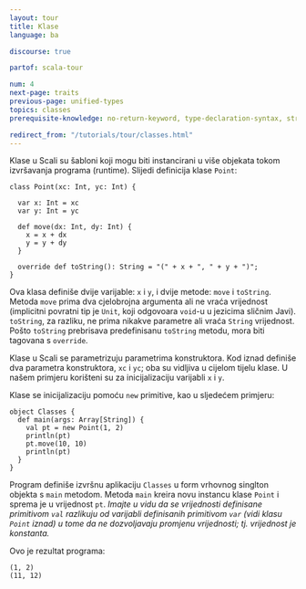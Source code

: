 ```yaml
---
layout: tour
title: Klase
language: ba

discourse: true

partof: scala-tour

num: 4
next-page: traits
previous-page: unified-types
topics: classes
prerequisite-knowledge: no-return-keyword, type-declaration-syntax, string-interpolation, procedures

redirect_from: "/tutorials/tour/classes.html"
---
```


Klase u Scali su šabloni koji mogu biti instancirani u više objekata tokom izvršavanja programa (runtime).
Slijedi definicija klase `Point`:

    class Point(xc: Int, yc: Int) {

      var x: Int = xc
      var y: Int = yc

      def move(dx: Int, dy: Int) {
        x = x + dx
        y = y + dy
      }

      override def toString(): String = "(" + x + ", " + y + ")";
    }

Ova klasa definiše dvije varijable: `x` i `y`, i dvije metode: `move` i `toString`.
Metoda `move` prima dva cjelobrojna argumenta ali ne vraća vrijednost (implicitni povratni tip je `Unit`,
koji odgovoara `void`-u u jezicima sličnim Javi). `toString`, za razliku, ne prima nikakve parametre ali vraća `String` vrijednost.
Pošto `toString` prebrisava predefinisanu `toString` metodu, mora biti tagovana s `override`.

Klase u Scali se parametrizuju parametrima konstruktora. Kod iznad definiše dva parametra konstruktora, `xc` i `yc`;
oba su vidljiva u cijelom tijelu klase. U našem primjeru korišteni su za inicijalizaciju varijabli `x` i `y`.

Klase se inicijalizaciju pomoću `new` primitive, kao u sljedećem primjeru:

    object Classes {
      def main(args: Array[String]) {
        val pt = new Point(1, 2)
        println(pt)
        pt.move(10, 10)
        println(pt)
      }
    }

Program definiše izvršnu aplikaciju `Classes` u form vrhovnog singlton objekta s `main` metodom.
Metoda `main` kreira novu instancu klase `Point` i sprema je u vrijednost `pt`.
_Imajte u vidu da se vrijednosti definisane primitivom `val` razlikuju
od varijabli definisanih primitivom `var` (vidi klasu `Point` iznad)
u tome da ne dozvoljavaju promjenu vrijednosti; tj. vrijednost je konstanta._

Ovo je rezultat programa:

    (1, 2)
    (11, 12)
